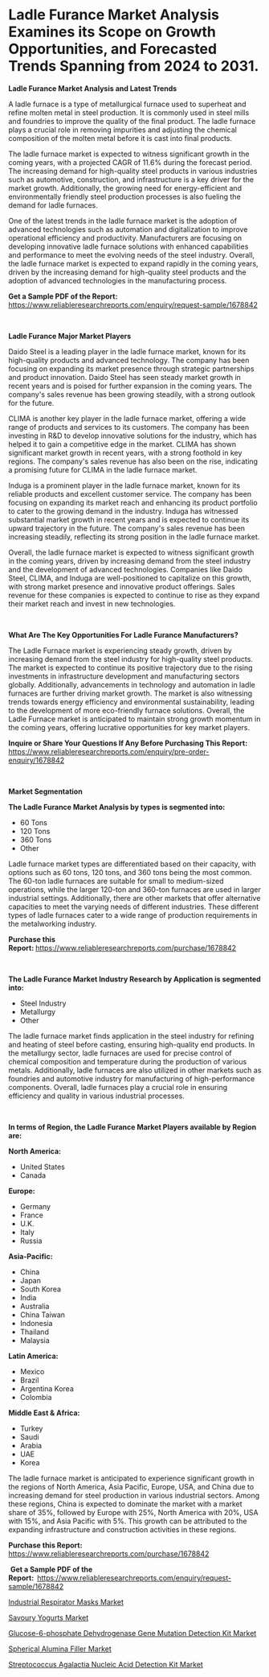 <p><h1>Ladle Furance Market Analysis Examines its Scope on Growth Opportunities, and Forecasted Trends Spanning from 2024 to 2031.</h1></p><p><strong>Ladle Furance Market Analysis and Latest Trends</strong></p>
<p><p>A ladle furnace is a type of metallurgical furnace used to superheat and refine molten metal in steel production. It is commonly used in steel mills and foundries to improve the quality of the final product. The ladle furnace plays a crucial role in removing impurities and adjusting the chemical composition of the molten metal before it is cast into final products.</p><p>The ladle furnace market is expected to witness significant growth in the coming years, with a projected CAGR of 11.6% during the forecast period. The increasing demand for high-quality steel products in various industries such as automotive, construction, and infrastructure is a key driver for the market growth. Additionally, the growing need for energy-efficient and environmentally friendly steel production processes is also fueling the demand for ladle furnaces.</p><p>One of the latest trends in the ladle furnace market is the adoption of advanced technologies such as automation and digitalization to improve operational efficiency and productivity. Manufacturers are focusing on developing innovative ladle furnace solutions with enhanced capabilities and performance to meet the evolving needs of the steel industry. Overall, the ladle furnace market is expected to expand rapidly in the coming years, driven by the increasing demand for high-quality steel products and the adoption of advanced technologies in the manufacturing process.</p></p>
<p><strong>Get a Sample PDF of the Report:&nbsp;</strong> <a href="https://www.reliableresearchreports.com/enquiry/request-sample/1678842">https://www.reliableresearchreports.com/enquiry/request-sample/1678842</a></p>
<p>&nbsp;</p>
<p><strong>Ladle Furance Major Market Players</strong></p>
<p><p>Daido Steel is a leading player in the ladle furnace market, known for its high-quality products and advanced technology. The company has been focusing on expanding its market presence through strategic partnerships and product innovation. Daido Steel has seen steady market growth in recent years and is poised for further expansion in the coming years. The company's sales revenue has been growing steadily, with a strong outlook for the future.</p><p>CLIMA is another key player in the ladle furnace market, offering a wide range of products and services to its customers. The company has been investing in R&D to develop innovative solutions for the industry, which has helped it to gain a competitive edge in the market. CLIMA has shown significant market growth in recent years, with a strong foothold in key regions. The company's sales revenue has also been on the rise, indicating a promising future for CLIMA in the ladle furnace market.</p><p>Induga is a prominent player in the ladle furnace market, known for its reliable products and excellent customer service. The company has been focusing on expanding its market reach and enhancing its product portfolio to cater to the growing demand in the industry. Induga has witnessed substantial market growth in recent years and is expected to continue its upward trajectory in the future. The company's sales revenue has been increasing steadily, reflecting its strong position in the ladle furnace market.</p><p>Overall, the ladle furnace market is expected to witness significant growth in the coming years, driven by increasing demand from the steel industry and the development of advanced technologies. Companies like Daido Steel, CLIMA, and Induga are well-positioned to capitalize on this growth, with strong market presence and innovative product offerings. Sales revenue for these companies is expected to continue to rise as they expand their market reach and invest in new technologies.</p></p>
<p>&nbsp;</p>
<p><strong>What Are The Key Opportunities For Ladle Furance Manufacturers?</strong></p>
<p><p>The Ladle Furnace market is experiencing steady growth, driven by increasing demand from the steel industry for high-quality steel products. The market is expected to continue its positive trajectory due to the rising investments in infrastructure development and manufacturing sectors globally. Additionally, advancements in technology and automation in ladle furnaces are further driving market growth. The market is also witnessing trends towards energy efficiency and environmental sustainability, leading to the development of more eco-friendly furnace solutions. Overall, the Ladle Furnace market is anticipated to maintain strong growth momentum in the coming years, offering lucrative opportunities for key market players.</p></p>
<p><strong>Inquire or Share Your Questions If Any Before Purchasing This Report:</strong> <a href="https://www.reliableresearchreports.com/enquiry/pre-order-enquiry/1678842">https://www.reliableresearchreports.com/enquiry/pre-order-enquiry/1678842</a></p>
<p>&nbsp;</p>
<p><strong>Market Segmentation</strong></p>
<p><strong>The Ladle Furance Market Analysis by types is segmented into:</strong></p>
<p><ul><li>60 Tons</li><li>120 Tons</li><li>360 Tons</li><li>Other</li></ul></p>
<p><p>Ladle furnace market types are differentiated based on their capacity, with options such as 60 tons, 120 tons, and 360 tons being the most common. The 60-ton ladle furnaces are suitable for small to medium-sized operations, while the larger 120-ton and 360-ton furnaces are used in larger industrial settings. Additionally, there are other markets that offer alternative capacities to meet the varying needs of different industries. These different types of ladle furnaces cater to a wide range of production requirements in the metalworking industry.</p></p>
<p><strong>Purchase this Report:&nbsp;</strong><a href="https://www.reliableresearchreports.com/purchase/1678842">https://www.reliableresearchreports.com/purchase/1678842</a></p>
<p>&nbsp;</p>
<p><strong>The Ladle Furance Market Industry Research by Application is segmented into:</strong></p>
<p><ul><li>Steel Industry</li><li>Metallurgy</li><li>Other</li></ul></p>
<p><p>The ladle furnace market finds application in the steel industry for refining and heating of steel before casting, ensuring high-quality end products. In the metallurgy sector, ladle furnaces are used for precise control of chemical composition and temperature during the production of various metals. Additionally, ladle furnaces are also utilized in other markets such as foundries and automotive industry for manufacturing of high-performance components. Overall, ladle furnaces play a crucial role in ensuring efficiency and quality in various industrial processes.</p></p>
<p>&nbsp;</p>
<p><strong>In terms of Region, the Ladle Furance Market Players available by Region are:</strong></p>
<p>
    <p> <strong> North America: </strong>
        <ul>
            <li>United States</li>
            <li>Canada</li>
        </ul>
        </p> 
    <p> <strong> Europe: </strong>
        <ul>
            <li>Germany</li>
            <li>France</li>
            <li>U.K.</li>
            <li>Italy</li>
            <li>Russia</li>
        </ul>
        </p> 
    <p> <strong> Asia-Pacific: </strong>
        <ul>
            <li>China</li>
            <li>Japan</li>
            <li>South Korea</li>
            <li>India</li>
            <li>Australia</li>
            <li>China Taiwan</li>
            <li>Indonesia</li>
            <li>Thailand</li>
            <li>Malaysia</li>
        </ul>
        </p> 
    <p> <strong> Latin America: </strong>
        <ul>
            <li>Mexico</li>
            <li>Brazil</li>
            <li>Argentina Korea</li>
            <li>Colombia</li>
        </ul>
        </p> 
    <p> <strong> Middle East & Africa: </strong>
        <ul>
            <li>Turkey</li>
            <li>Saudi</li>
            <li>Arabia</li>
            <li>UAE</li>
            <li>Korea</li>
        </ul>
    </p>
    </p>
<p><p>The ladle furnace market is anticipated to experience significant growth in the regions of North America, Asia Pacific, Europe, USA, and China due to increasing demand for steel production in various industrial sectors. Among these regions, China is expected to dominate the market with a market share of 35%, followed by Europe with 25%, North America with 20%, USA with 15%, and Asia Pacific with 5%. This growth can be attributed to the expanding infrastructure and construction activities in these regions.</p></p>
<p><strong>Purchase this Report: </strong><a href="https://www.reliableresearchreports.com/purchase/1678842">https://www.reliableresearchreports.com/purchase/1678842</a></p>
<p>&nbsp;<strong>Get a Sample PDF of the Report:&nbsp;&nbsp;</strong><a href="https://www.reliableresearchreports.com/enquiry/request-sample/1678842">https://www.reliableresearchreports.com/enquiry/request-sample/1678842</a></p>
<p><strong></strong></p>
<p><p><a href="https://issuu.com/reportprime-2/docs/industrial-respirator-masks-market-size-2030.pptx">Industrial Respirator Masks Market</a></p><p><a href="https://medium.com/@sarademiri71/savoury-yogurts-market-trends-and-market-analysis-forecasted-for-period-2024-2031-df389b3cd920">Savoury Yogurts Market</a></p><p><a href="https://github.com/lababdou/Market-Research-Report-List-2/blob/main/glucose-6-phosphate-dehydrogenase-gene-mutation-detection-kit-market.md">Glucose-6-phosphate Dehydrogenase Gene Mutation Detection Kit Market</a></p><p><a href="https://issuu.com/reportprime-2/docs/spherical-alumina-filler-market-size-2030.pptx">Spherical Alumina Filler Market</a></p><p><a href="https://github.com/Chiragrp22/Market-Research-Report-List-3/blob/main/streptococcus-agalactia-nucleic-acid-detection-kit-market.md">Streptococcus Agalactia Nucleic Acid Detection Kit Market</a></p></p>
